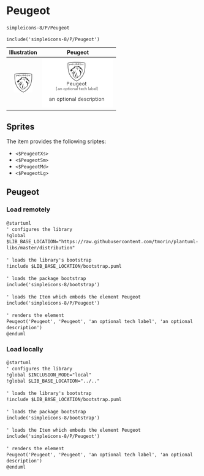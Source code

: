 # Peugeot


```text
simpleicons-8/P/Peugeot
```

```text
include('simpleicons-8/P/Peugeot')
```



| Illustration | Peugeot |
| :---: | :---: |
| ![illustration for Illustration](../../simpleicons-8/P/Peugeot.png) | ![illustration for Peugeot](../../simpleicons-8/P/Peugeot.Local.png) |



## Sprites
The item provides the following sriptes:

- `<$PeugeotXs>`
- `<$PeugeotSm>`
- `<$PeugeotMd>`
- `<$PeugeotLg>`





## Peugeot

### Load remotely
```plantuml
@startuml
' configures the library
!global $LIB_BASE_LOCATION="https://raw.githubusercontent.com/tmorin/plantuml-libs/master/distribution"

' loads the library's bootstrap
!include $LIB_BASE_LOCATION/bootstrap.puml

' loads the package bootstrap
include('simpleicons-8/bootstrap')

' loads the Item which embeds the element Peugeot
include('simpleicons-8/P/Peugeot')

' renders the element
Peugeot('Peugeot', 'Peugeot', 'an optional tech label', 'an optional description')
@enduml
```

### Load locally
```plantuml
@startuml
' configures the library
!global $INCLUSION_MODE="local"
!global $LIB_BASE_LOCATION="../.."

' loads the library's bootstrap
!include $LIB_BASE_LOCATION/bootstrap.puml

' loads the package bootstrap
include('simpleicons-8/bootstrap')

' loads the Item which embeds the element Peugeot
include('simpleicons-8/P/Peugeot')

' renders the element
Peugeot('Peugeot', 'Peugeot', 'an optional tech label', 'an optional description')
@enduml
```

